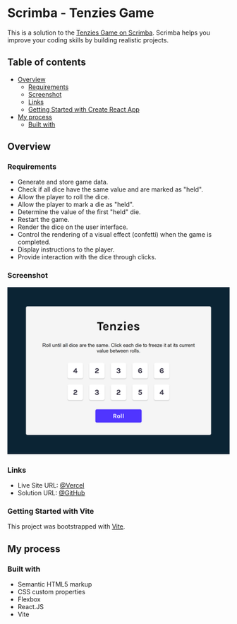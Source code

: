 # Scrimba - Tenzies Game

This is a solution to the [Tenzies Game on Scrimba](https://scrimba.com/learn/learnreact). Scrimba helps you improve your coding skills by building realistic projects.

## Table of contents

- [Overview](#overview)
  - [Requirements](#requirements)
  - [Screenshot](#screenshot)
  - [Links](#links)
  - [Getting Started with Create React App](#getting-started-with-create-react-app)
- [My process](#my-process)
  - [Built with](#built-with)

## Overview

### Requirements

  - Generate and store game data.
  - Check if all dice have the same value and are marked as "held".
  - Allow the player to roll the dice.
  - Allow the player to mark a die as "held".
  - Determine the value of the first "held" die.
  - Restart the game.
  - Render the dice on the user interface.
  - Control the rendering of a visual effect (confetti) when the game is completed.
  - Display instructions to the player.
  - Provide interaction with the dice through clicks.

### Screenshot

![screenshot](/src/assets/images/screenshot.png)

### Links

- Live Site URL: [@Vercel](https://tenzies-game-sepia.vercel.app/)
- Solution URL: [@GitHub](https://github.com/nascimentolds/tenzies-game)

### Getting Started with Vite

This project was bootstrapped with [Vite](https://vitejs.dev/guide/).

## My process

### Built with

- Semantic HTML5 markup
- CSS custom properties
- Flexbox
- React.JS
- Vite
